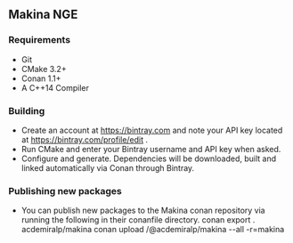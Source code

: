 ## Makina NGE ##

### Requirements ###
- Git
- CMake 3.2+
- Conan 1.1+
- A C++14 Compiler

### Building ###
- Create an account at https://bintray.com and note your API key located at https://bintray.com/profile/edit .
- Run CMake and enter your Bintray username and API key when asked.
- Configure and generate. Dependencies will be downloaded, built and linked automatically via Conan through Bintray.

### Publishing new packages ###
- You can publish new packages to the Makina conan repository via running the following in their conanfile directory.
conan export . acdemiralp/makina
conan upload <PACKAGE>/<VERSION>@acdemiralp/makina --all -r=makina